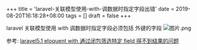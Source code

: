 +++
title = 'laravel-关联模型使用-with-调数据时指定字段出错'
date = 2019-08-20T16:18:28+08:00
tags = []
draft = false
+++

laravel 关联模型使用 with 调数据时指定字段必须包括 外键的字段
![图片.png](https://upload-images.jianshu.io/upload_images/4073481-809eb29d474e69ca.png?imageMogr2/auto-orient/strip%7CimageView2/2/w/1240)

参考:  [laravel5.1 eloquent with 通过闭包筛选特定 field 得不到结果的问题](https://www.cnblogs.com/eleven24/p/8213372.html)
